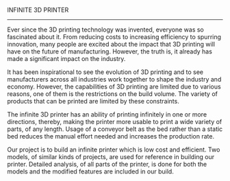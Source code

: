 INFINITE 3D PRINTER
*********************************************************************************

Ever since the 3D printing technology was invented, everyone was so fascinated
about it. From reducing costs to increasing efficiency to spurring innovation, many
people are excited about the impact that 3D printing will have on the future of
manufacturing. However, the truth is, it already has made a significant impact on the
industry.

It has been inspirational to see the evolution of 3D printing and to see manufacturers
across all industries work together to shape the industry and economy. However, the
capabilities of 3D printing are limited due to various reasons, one of them is the
restrictions on the build volume. The variety of products that can be printed are
limited by these constraints.

The infinite 3D printer has an ability of printing infinitely in one or more directions,
thereby, making the printer more usable to print a wide variety of parts, of any length.
Usage of a conveyor belt as the bed rather than a static bed reduces the manual
effort needed and increases the production rate.

Our project is to build an infinite printer which is low cost and efficient. Two models,
of similar kinds of projects, are used for reference in building our printer. Detailed
analysis, of all parts of the printer, is done for both the models and the modified
features are included in our build.
